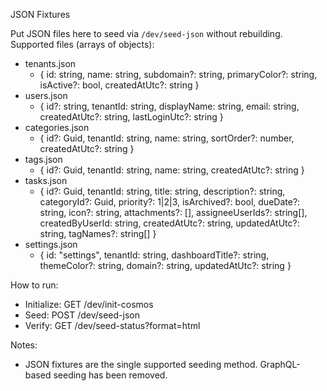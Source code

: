 JSON Fixtures

Put JSON files here to seed via `/dev/seed-json` without rebuilding. Supported files (arrays of objects):

- tenants.json
	- { id: string, name: string, subdomain?: string, primaryColor?: string, isActive?: bool, createdAtUtc?: string }
- users.json
	- { id?: string, tenantId: string, displayName: string, email: string, createdAtUtc?: string, lastLoginUtc?: string }
- categories.json
	- { id?: Guid, tenantId: string, name: string, sortOrder?: number, createdAtUtc?: string }
- tags.json
	- { id?: Guid, tenantId: string, name: string, createdAtUtc?: string }
- tasks.json
	- { id?: Guid, tenantId: string, title: string, description?: string, categoryId?: Guid, priority?: 1|2|3, isArchived?: bool, dueDate?: string, icon?: string, attachments?: [], assigneeUserIds?: string[], createdByUserId: string, createdAtUtc?: string, updatedAtUtc?: string, tagNames?: string[] }
- settings.json
	- { id: "settings", tenantId: string, dashboardTitle?: string, themeColor?: string, domain?: string, updatedAtUtc?: string }

How to run:
- Initialize: GET /dev/init-cosmos
- Seed: POST /dev/seed-json
- Verify: GET /dev/seed-status?format=html

Notes:
- JSON fixtures are the single supported seeding method. GraphQL-based seeding has been removed.
